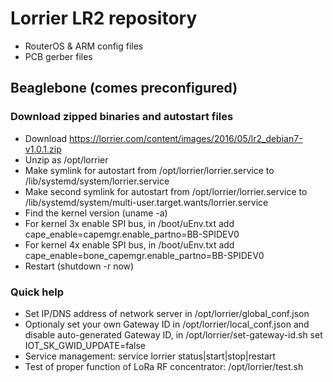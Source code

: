 # Lorrier LR2 repository

- RouterOS & ARM config files
- PCB gerber files

## Beaglebone (comes preconfigured)

### Download zipped binaries and autostart files

- Download https://lorrier.com/content/images/2016/05/lr2_debian7-v1.0.1.zip
- Unzip as /opt/lorrier
- Make symlink for autostart from /opt/lorrier/lorrier.service to /lib/systemd/system/lorrier.service
- Make second symlink for autostart from /opt/lorrier/lorrier.service to /lib/systemd/system/multi-user.target.wants/lorrier.service
- Find the kernel version (uname -a)
- For kernel 3x enable SPI bus, in /boot/uEnv.txt add cape_enable=capemgr.enable_partno=BB-SPIDEV0
- For kernel 4x enable SPI bus, in /boot/uEnv.txt add cape_enable=bone_capemgr.enable_partno=BB-SPIDEV0
- Restart (shutdown -r now)

### Quick help
- Set IP/DNS address of network server in /opt/lorrier/global_conf.json
- Optionaly set your own Gateway ID in /opt/lorrier/local_conf.json and disable auto-generated Gateway ID, in /opt/lorrier/set-gateway-id.sh set IOT_SK_GWID_UPDATE=false
- Service management: service lorrier status|start|stop|restart
- Test of proper function of LoRa RF concentrator: /opt/lorrier/test.sh
